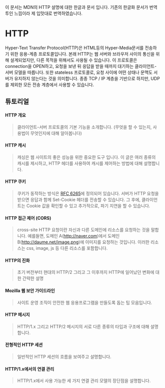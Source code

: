  이 문서는 MDN의 HTTP 설명에 대한 한글과 문서 입니다. 기존의 한글화 문서가 번역투인 느낌이라 제 입맛대로 번역하였습니다.

# HTTP

Hyper-Text Transfer Protocol(HTTP)은 HTML등의 Hyper-Media문서를 전송하기 위한 응용-계층 프로토콜입니다. 본래 HTTP는 웹 서버와 브라우저 사이의 통신을 위해 설계되었지만, 다른 목적을 위해서도 사용될 수 있습니다. 이 프로토콜은 connection을 OPEN하고, 요청을 보낸 뒤 응답을 받을 때까지 대기하는 클라이언트-서버 모델을 따릅니다. 또한 stateless 프로토콜로, 요청 사이에 어떤 상태나 문맥도 서버가 유지하지 않는다는 것을 의미합니다. 종종 TCP / IP 계층을 기반으로 하지만, UDP를 제외한 모든 전송 계층에서 사용할 수 있습니다.

## 튜토리얼

#### HTTP 개요

> 클라이언트-서버 프로토콜의 기본 기능을 소개합니다. (무엇을 할 수 있는지, 사용법이 무엇인지에 대해 알아봅니다)

#### HTTP 캐시
> 캐싱은 웹 사이트의 좋은 성능을 위한 중요한 도구 입니다. 이 글은 여러 종류의 캐시를 제시하고, HTTP 헤더를 사용하여 캐시를 제어하는 방법에 대해 설명합니다.

#### HTTP 쿠키
> 쿠키가 동작하는 방식은 [RFC 6265](http://tools.ietf.org/html/rfc6265)에 정의되어 있습니다. 서버가 HTTP 요청을 받으면 응답과 함께 Set-Cookie 헤더를 전송할 수 있습니다. 그 후에, 클라이언트는 Cookie 값을 확인할 수 있고 추가적으로, 파기 지연을 할 수 있습니다.

#### HTTP 접근 제어 (CORS)
> cross-site  HTTP 요청이란 자신과 다른 도메인에 리소스를 요청하는 것을 말합니다. 예를들면, 도메인 A(http://naver.com)에서 도메인 B(http://daume.net/image.png)에 이미지를 요청하는 것입니다. 이러한 리소스는 css, image, js 등 다른 리소스를 포함합니다.

#### HTTP의 진화
> 초기 버전부터 현대의 HTTP/2 그리고 그 이후까지 HTTP에 일어났던 변화에 대한 간략한 설명

#### Mozilla 웹 보안 가이드라인
> 사이트 운영 조직이 안전한 웹 응용프로그램을 만들도록 돕는 팁 모음입니다.

#### HTTP 메시지
> HTTP/1.x 그리고 HTTP/2 메시지의 서로 다른 종류의 타입과 구조에 대해 설명합니다.

#### 전형적인 HTTP 세션
> 일반적인 HTTP 세션의 흐름을 보여주고 설명합니다.

#### HTTP/1.x에서의 연결 관리
> HTTP/1.x에서 사용 가능한 세 가지 연결 관리 모델의 장단점을 설명합니다.